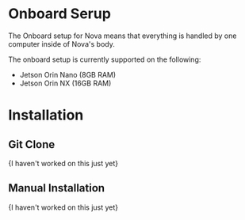 # Onboard Serup
The Onboard setup for Nova means that everything is handled by one computer inside of Nova's body.

The onboard setup is currently supported on the following:
- Jetson Orin Nano (8GB RAM)
- Jetson Orin NX (16GB RAM)

# Installation
## Git Clone
{I haven't worked on this just yet}
## Manual Installation
{I haven't worked on this just yet}